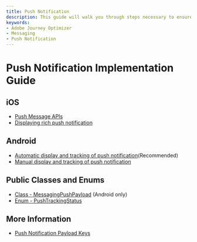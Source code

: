 ```yaml
---
title: Push Notification
description: This guide will walk you through steps necessary to ensure your app is properly implemented for receiving and tracking push notifications with Adobe Journey Optimizer (AJO).
keywords:
- Adobe Journey Optimizer
- Messaging
- Push Notification
---
```


# Push Notification Implementation Guide

## iOS

* [Push Message APIs](./ios/api-usage.md)
* [Displaying rich push notification](./ios/display-rich-notifications.md)

## Android

* [Automatic display and tracking of push notification](./android/automatic-display-and-tracking.md)(Recommended)
* [Manual display and tracking of push notification](./android/manual-display-and-tracking.md)

## Public Classes and Enums

* [Class - MessagingPushPayload](../public-classes-and-enum/messaging-push-payload.md) (Android only)
* [Enum - PushTrackingStatus](../public-classes-and-enum/push-tracking-status.md)

## More Information

* [Push Notification Payload Keys](./push-payload.md)
